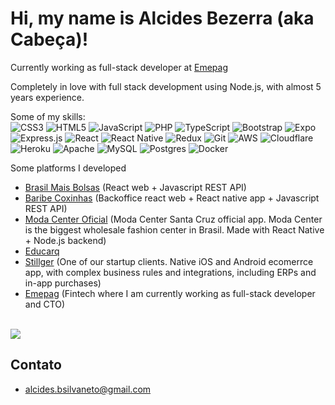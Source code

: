 
# Hi, my name is Alcides Bezerra (aka Cabeça)!

Currently working as full-stack developer at [Emepag](https://emepag.com.br)

Completely in love with full stack development using Node.js, with almost 5 years experience.

Some of my skills:
<br/>
![CSS3](https://img.shields.io/badge/css3-%231572B6.svg?style=for-the-badge&logo=css3&logoColor=white)
![HTML5](https://img.shields.io/badge/html5-%23E34F26.svg?style=for-the-badge&logo=html5&logoColor=white)
![JavaScript](https://img.shields.io/badge/javascript-%23323330.svg?style=for-the-badge&logo=javascript&logoColor=%23F7DF1E)
![PHP](https://img.shields.io/badge/php-%23777BB4.svg?style=for-the-badge&logo=php&logoColor=white)
![TypeScript](https://img.shields.io/badge/typescript-%23007ACC.svg?style=for-the-badge&logo=typescript&logoColor=white)
![Bootstrap](https://img.shields.io/badge/bootstrap-%23563D7C.svg?style=for-the-badge&logo=bootstrap&logoColor=white)
![Expo](https://img.shields.io/badge/expo-1C1E24?style=for-the-badge&logo=expo&logoColor=#D04A37)
![Express.js](https://img.shields.io/badge/express.js-%23404d59.svg?style=for-the-badge&logo=express&logoColor=%2361DAFB)
![React](https://img.shields.io/badge/react-%2320232a.svg?style=for-the-badge&logo=react&logoColor=%2361DAFB)
![React Native](https://img.shields.io/badge/react_native-%2320232a.svg?style=for-the-badge&logo=react&logoColor=%2361DAFB)
![Redux](https://img.shields.io/badge/redux-%23593d88.svg?style=for-the-badge&logo=redux&logoColor=white)
![Git](https://img.shields.io/badge/git-%23F05033.svg?style=for-the-badge&logo=git&logoColor=white)
![AWS](https://img.shields.io/badge/AWS-%23FF9900.svg?style=for-the-badge&logo=amazon-aws&logoColor=white)
![Cloudflare](https://img.shields.io/badge/Cloudflare-F38020?style=for-the-badge&logo=Cloudflare&logoColor=white)
![Heroku](https://img.shields.io/badge/heroku-%23430098.svg?style=for-the-badge&logo=heroku&logoColor=white)
![Apache](https://img.shields.io/badge/apache-%23D42029.svg?style=for-the-badge&logo=apache&logoColor=white)
![MySQL](https://img.shields.io/badge/mysql-%2300f.svg?style=for-the-badge&logo=mysql&logoColor=white)
![Postgres](https://img.shields.io/badge/postgres-%23316192.svg?style=for-the-badge&logo=postgresql&logoColor=white)
![Docker](https://img.shields.io/badge/docker-%230db7ed.svg?style=for-the-badge&logo=docker&logoColor=white)

Some platforms I developed

* [Brasil Mais Bolsas](https://brasilmaisbolsas.com.br/) (React web + Javascript REST API)
* [Baribe Coxinhas](https://play.google.com/store/apps/details?id=br.com.baribecoxinha&hl=pt_BR) (Backoffice react web + React native app + Javascript REST API)
* [Moda Center Oficial](https://play.google.com/store/apps/details?id=br.com.modacenter.appoficial&hl=pt_BR&gl=US) (Moda Center Santa Cruz official app. Moda Center is the biggest wholesale fashion center in Brasil. Made with React Native + Node.js backend)
* [Educarq](https://educarq.com.br/)
* [Stillger](https://play.google.com/store/apps/details?id=br.com.vendemoda.stillger&hl=pt_BR&gl=US) (One of our startup clients. Native iOS and Android ecomerrce app, with complex business rules and integrations, including ERPs and in-app purchases)
* [Emepag](https://emepag.com.br) (Fintech where I am currently working as full-stack developer and CTO)
<br/>

<a href="https://github.com/alcidesbsilvaneto">
  <img align="center" src="https://github-readme-stats.vercel.app/api?username=alcidesbsilvaneto&show_icons=true&theme=dracula&count_private=true" />
</a>

## Contato
* alcides.bsilvaneto@gmail.com
